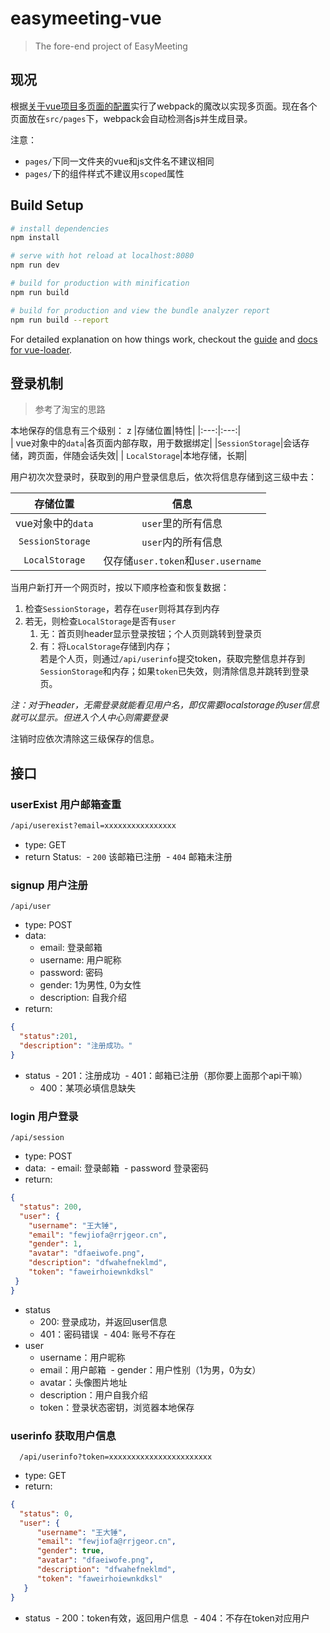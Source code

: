 # easymeeting-vue

> The fore-end project of EasyMeeting
## 现况
根据[关于vue项目多页面的配置](http://www.jianshu.com/p/acbff04b4096)实行了webpack的魔改以实现多页面。现在各个页面放在`src/pages`下，webpack会自动检测各js并生成目录。  

注意：
- `pages/`下同一文件夹的vue和js文件名不建议相同
- `pages/`下的组件样式不建议用`scoped`属性
## Build Setup

``` bash
# install dependencies
npm install

# serve with hot reload at localhost:8080
npm run dev

# build for production with minification
npm run build

# build for production and view the bundle analyzer report
npm run build --report
```

For detailed explanation on how things work, checkout the [guide](http://vuejs-templates.github.io/webpack/) and [docs for vue-loader](http://vuejs.github.io/vue-loader).

## 登录机制
> 参考了淘宝的思路

本地保存的信息有三个级别： 
 z
|存储位置|特性|
|:---:|:---:|  
| vue对象中的`data`|各页面内部存取，用于数据绑定|
|`SessionStorage`|会话存储，跨页面，伴随会话失效|
| `LocalStorage`|本地存储，长期|

用户初次次登录时，获取到的用户登录信息后，依次将信息存储到这三级中去：

|存储位置|信息|
|:---:|:---:|  
| vue对象中的`data`|`user`里的所有信息|
|`SessionStorage`|`user`内的所有信息|
| `LocalStorage`|仅存储`user.token`和`user.username`|

当用户新打开一个网页时，按以下顺序检查和恢复数据：  
1. 检查`SessionStorage`，若存在`user`则将其存到内存
2. 若无，则检查`LocalStorage`是否有`user`
    1. 无：首页则header显示登录按钮；个人页则跳转到登录页
    2. 有：将`LocalStorage`存储到内存；  
      若是个人页，则通过`/api/userinfo`提交token，获取完整信息并存到`SessionStorage`和内存；如果`token`已失效，则清除信息并跳转到登录页。  
      
_注：对于header，无需登录就能看见用户名，即仅需要localstorage的user信息就可以显示。但进入个人中心则需要登录_  

注销时应依次清除这三级保存的信息。

## 接口
### userExist 用户邮箱查重
```html
/api/userexist?email=xxxxxxxxxxxxxxxx
```
- type: GET  
- return Status: 
  - `200` 该邮箱已注册
  - `404` 邮箱未注册
  
### signup 用户注册
```
/api/user
```
- type: POST
- data: 
  - email: 登录邮箱
  - username: 用户昵称
  - password: 密码
  - gender: 1为男性, 0为女性
  - description: 自我介绍
- return:
```json
{
  "status":201,
  "description": "注册成功。"
}
```
- status
  - 201：注册成功
  - 401：邮箱已注册（那你要上面那个api干嘛） 
  - 400：某项必填信息缺失
  
### login 用户登录
```
/api/session
```
- type: POST
- data:
  - email: 登录邮箱
  - password 登录密码
- return:
```json
{
  "status": 200,
  "user": {
    "username": "王大锤",
    "email": "fewjiofa@rrjgeor.cn",
    "gender": 1,
    "avatar": "dfaeiwofe.png",
    "description": "dfwahefneklmd",
    "token": "faweirhoiewnkdksl"
 }
}
```
- status
  - 200: 登录成功，并返回user信息
  - 401：密码错误
  - 404: 账号不存在
- user
  - username：用户昵称
  - email：用户邮箱
  - gender：用户性别（1为男，0为女）
  - avatar：头像图片地址
  - description：用户自我介绍
  - token：登录状态密钥，浏览器本地保存
  
### userinfo 获取用户信息
```
  /api/userinfo?token=xxxxxxxxxxxxxxxxxxxxxxx
```
- type: GET  
- return:
```json
{
  "status": 0,
  "user": {
      "username": "王大锤",
      "email": "fewjiofa@rrjgeor.cn",
      "gender": true,
      "avatar": "dfaeiwofe.png",
      "description": "dfwahefneklmd",
      "token": "faweirhoiewnkdksl"
   }
}
```
- status
  - 200：token有效，返回用户信息
  - 404：不存在token对应用户
